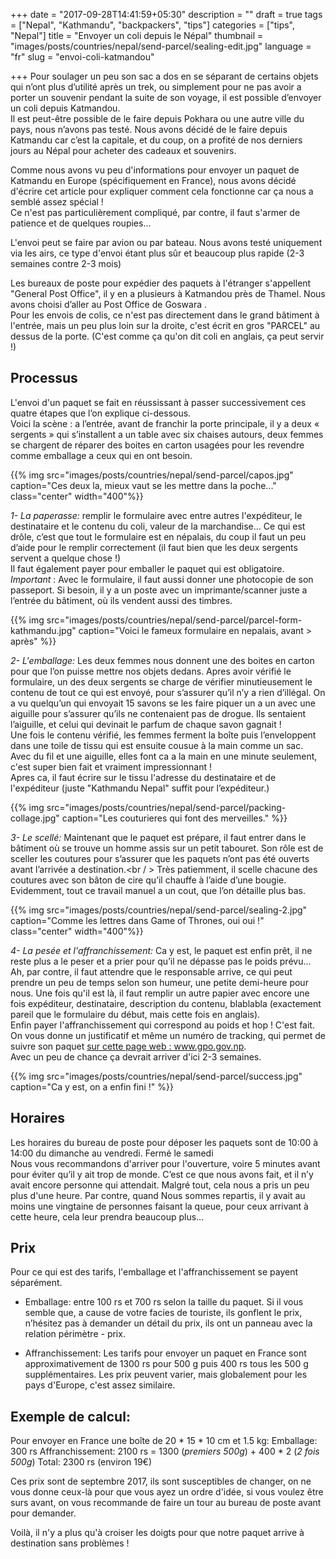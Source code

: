 +++
date = "2017-09-28T14:41:59+05:30"
description = ""
draft = true
tags = ["Nepal", "Kathmandu", "backpackers", "tips"]
categories = ["tips", "Nepal"]
title = "Envoyer un coli depuis le Népal"
thumbnail = "images/posts/countries/nepal/send-parcel/sealing-edit.jpg"
language = "fr"
slug = "envoi-coli-katmandou"

+++
Pour soulager un peu son sac a dos en se séparant de certains objets qui n’ont plus d’utilité après un trek, ou simplement pour ne pas avoir a porter un souvenir pendant la suite de son voyage, il est possible d’envoyer un coli depuis Katmandou.<br/>
Il est peut-être possible de le faire depuis Pokhara ou une autre ville du pays, nous n’avons pas testé. Nous avons décidé de le faire depuis Katmandu car c’est la capitale, et du coup, on a profité de nos derniers jours au Népal pour acheter des cadeaux et souvenirs.

Comme nous avons vu peu d'informations pour envoyer un paquet de Katmandu en Europe (spécifiquement en France), nous avons décidé d'écrire cet article pour expliquer comment cela fonctionne car ça nous a semblé assez spécial ! <br/>
Ce n'est pas particulièrement compliqué, par contre, il faut s'armer de patience et de quelques roupies...

L'envoi peut se faire par avion ou par bateau. Nous avons testé uniquement via les airs, ce type d'envoi étant plus sûr et beaucoup plus rapide (2-3 semaines contre 2-3 mois)

Les bureaux de poste pour expédier des paquets à l'étranger s'appellent "General Post Office", il y en a plusieurs à Katmandou près de Thamel. Nous avons choisi d’aller au Post Office de Goswara .<br/>
Pour les envois de colis, ce n'est pas directement dans le grand bâtiment à l'entrée, mais un peu plus loin sur la droite, c'est écrit en gros "PARCEL" au dessus de la porte. (C'est comme ça qu'on dit coli en anglais, ça peut servir !)

## Processus

L'envoi d'un paquet se fait en réussissant à passer successivement ces quatre étapes que l’on explique ci-dessous.<br/>
Voici la scène : a l’entrée, avant de franchir la porte principale, il y a deux « sergents » qui s’installent a un table avec six chaises autours, deux femmes se chargent de réparer des boites en carton usagées pour les revendre comme emballage a ceux qui en ont besoin. 

{{% img src="images/posts/countries/nepal/send-parcel/capos.jpg" caption="Ces deux la, mieux vaut se les mettre dans la poche..." class="center" width="400"%}}

*1- La paperasse:* remplir le formulaire avec entre autres l'expéditeur, le destinataire et le contenu du coli, valeur de la marchandise... 
Ce qui est drôle, c’est que tout le formulaire est en népalais, du coup il faut un peu d’aide pour le remplir correctement (il faut bien que les deux sergents  servent a quelque chose !)<br/>
 Il faut également payer pour emballer le paquet qui est obligatoire. <br/>
*Important* : Avec le formulaire, il faut aussi donner une photocopie de son passeport. Si besoin, il y a un poste avec  un imprimante/scanner juste a l’entrée du bâtiment, où ils vendent aussi des timbres.

{{% img src="images/posts/countries/nepal/send-parcel/parcel-form-kathmandu.jpg" caption="Voici le fameux formulaire en nepalais, avant > après" %}}

*2- L'emballage:* Les deux femmes nous donnent une des boites en carton pour que l’on puisse mettre nos objets dedans. Apres avoir vérifié le formulaire, un des deux sergents  se charge de vérifier minutieusement le contenu de tout ce qui est envoyé, pour s’assurer qu’il n’y a rien d’illégal. On a vu quelqu’un qui envoyait 15 savons se les faire piquer un a un avec une aiguille pour s’assurer qu’ils ne contenaient pas de drogue. Ils sentaient l’aiguille, et celui qui devinait le parfum de chaque savon gagnait !<br/>
Une fois le contenu vérifié, les femmes ferment la boîte puis l’enveloppent dans une toile de tissu qui est ensuite cousue à la main comme un sac. Avec du fil et une aiguille, elles font ca a la main en une minute seulement, c'est super bien fait et vraiment impressionnant !</br>
Apres ca, il faut écrire sur le tissu l'adresse du destinataire et de l'expéditeur (juste "Kathmandu Nepal" suffit pour l’expéditeur.)

{{% img src="images/posts/countries/nepal/send-parcel/packing-collage.jpg" caption="Les couturieres qui font des merveilles." %}}

*3- Le scellé:* Maintenant que le paquet est prépare, il faut entrer dans le bâtiment où se trouve un homme assis sur un petit tabouret. Son rôle est de sceller les coutures pour s’assurer que les paquets n’ont pas été ouverts avant l’arrivée a destination.<br / >
Très patiemment, il scelle chacune des coutures avec son bâton de cire qu’il chauffe à l’aide d’une bougie.<br/>
Evidemment, tout ce travail manuel a un cout, que l’on détaille plus bas.

{{% img src="images/posts/countries/nepal/send-parcel/sealing-2.jpg" caption="Comme les lettres dans Game of Thrones, oui oui !"  class="center" width="400"%}}

*4- La pesée et l'affranchissement:* Ca y est, le paquet est enfin prêt, il ne reste plus a le peser et a prier pour qu’il ne dépasse pas le poids prévu...<br/>
Ah, par contre, il faut attendre que le responsable arrive, ce qui peut prendre un peu de temps selon son humeur, une petite demi-heure pour nous. Une fois qu'il est là, il faut remplir un autre papier avec encore une fois expéditeur, destinataire, description du contenu, blablabla (exactement pareil que le formulaire du début, mais cette fois en anglais).<br/>
Enfin payer l'affranchissement qui correspond au poids et hop ! C'est fait. On vous donne un justificatif et même un numéro de tracking, qui permet de suivre son paquet <a target=”_blank” href=”www.gpo.gov.np” > sur cette page web : www.gpo.gov.np. </a><br/>
Avec un peu de chance ça devrait arriver d'ici 2-3 semaines.

{{% img src="images/posts/countries/nepal/send-parcel/success.jpg" caption="Ca y est, on a enfin fini !" %}}

## Horaires

Les horaires du bureau de poste pour déposer les paquets sont de 10:00 à 14:00 du dimanche au vendredi. Fermé le samedi<br/>
Nous vous recommandons d'arriver pour l'ouverture, voire 5 minutes avant pour éviter qu’il y ait trop de monde. C’est ce que nous avons fait, et il n’y avait encore personne qui attendait. Malgré tout, cela nous a pris un peu plus d'une heure. Par contre, quand Nous sommes repartis, il y avait au moins une vingtaine de personnes faisant la queue, pour ceux arrivant à cette heure, cela leur prendra beaucoup plus...

## Prix

Pour ce qui est des tarifs, l'emballage et l'affranchissement se payent séparément.

* Emballage: entre 100 rs et 700 rs selon la taille du paquet. Si il vous semble que, a cause de votre facies de touriste, ils gonflent le prix, n’hésitez pas à demander un détail du prix, ils ont un panneau avec la relation périmètre - prix.

* Affranchissement: Les tarifs pour envoyer un paquet en France sont approximativement de 1300 rs pour 500 g puis 400 rs tous les 500 g supplémentaires. Les prix peuvent varier, mais globalement pour les pays d'Europe, c'est assez similaire.

## Exemple de calcul:
Pour envoyer en France une boîte de 20 * 15 * 10 cm et 1.5 kg:
Emballage: 300 rs
Affranchissement: 2100 rs = 1300 (*premiers 500g*) + 400 * 2 (*2 fois 500g*)
Total: 2300 rs (environ 19€)

Ces prix sont de septembre 2017, ils sont susceptibles de changer, on ne vous donne ceux-là pour que vous ayez un ordre d'idée, si vous voulez être surs avant, on vous recommande de faire un tour au bureau de poste avant pour demander.	

Voilà, il n'y a plus qu'à croiser les doigts pour que notre paquet arrive à destination sans problèmes ! 
